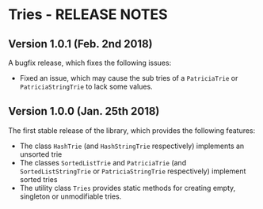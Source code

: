 # Tries - RELEASE NOTES

## Version 1.0.1 (Feb. 2nd 2018)

A bugfix release, which fixes the following issues:

- Fixed an issue, which may cause the sub tries of a `PatriciaTrie` or `PatriciaStringTrie` to lack some values.

## Version 1.0.0 (Jan. 25th 2018)

The first stable release of the library, which provides the following features:

- The class `HashTrie` (and `HashStringTrie` respectively) implements an unsorted trie
- The classes `SortedListTrie` and `PatriciaTrie` (and `SortedListStringTrie` or `PatriciaStringTrie` respectively) implement sorted tries
- The utility class `Tries` provides static methods for creating empty, singleton or unmodifiable tries.